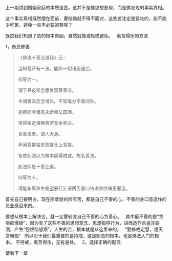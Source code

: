 上一期讲到婚姻家庭的本质是苦，这并不是佛思想悲观，而是佛发现的事实真相。

这个事实真相既然摆在面前，要结婚就不得不面对，这些苦注定是要吃的，能不能少吃苦，避免一些不必要的苦呢？

既然我们知道了苦的根本原因，自然就能减轻或避免。
&nbsp;
离苦得乐的方法

1，断恶修善

> 《佛说十善业道经》云：
> 
>  当知菩萨有一法。能断一切诸恶道苦。
> 
> 何等为一。
> 
> 谓于昼夜常念思惟观察善法。
> 
> 令诸善法念念增长。不容毫分不善间杂。
> 
> 是即能令诸恶永断善法圆满。
> 
> 常得亲近诸佛菩萨及余圣众。
> 
> 言善法者。谓人天身。
> 
> 声闻菩提独觉菩提无上菩提。
> 
> 皆依此法以为根本而得成就。故名善法。
> 
> 此法即是十善业道。
> 
> 何等为十。
> 
> 谓能永离杀生偷盗邪行妄语两舌恶口绮语贪欲嗔恚邪见。

首先自己要明白，现在所承受的所有苦，都是自己不善的心，不善的身口意造作的恶业感召来的。

要想从根本上解决苦，就一定要转变自己不善的心为善心。
&nbsp;
其中最不善的是“贪嗔痴慢疑”，因为有了这些不善的思想意念，思想指导行为，进而造作杀盗淫妄酒，产生“怨恨恼怒烦”，人生的苦，根本就是从这里来的。
&nbsp;
“勤修戒定慧，熄灭贪嗔痴”
&nbsp;
所以对于我们最重要的是持戒，这是断苦的根本，也是佛法入门的根本。
不持戒，离苦得乐，无有是处。
&nbsp;
2，选择正确的配偶

请看下一章